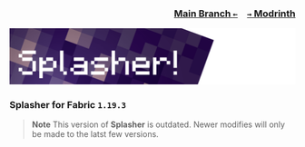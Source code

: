 ### <p align=right>[Main Branch `←`](https://github.com/KessokuTeaTime/Splasher)&emsp;[`→` Modrinth](https://modrinth.com/mod/splasher)</p>

![Banner](https://github.com/KessokuTeaTime/Splasher/blob/artwork/banner.png)

### Splasher for Fabric `1.19.3`

> **Note**
> This version of **Splasher** is outdated. Newer modifies will only be made to the latst few versions.
